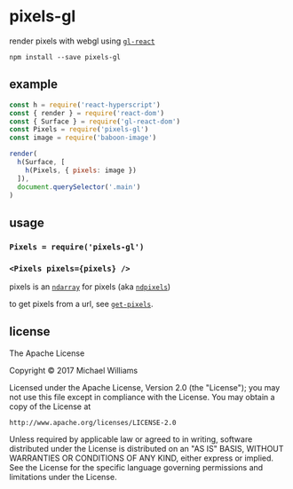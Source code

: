 # pixels-gl

render pixels with webgl using [`gl-react`](https://github.com/gre/gl-react)

```shell
npm install --save pixels-gl
```

## example

```js
const h = require('react-hyperscript')
const { render } = require('react-dom')
const { Surface } = require('gl-react-dom')
const Pixels = require('pixels-gl')
const image = require('baboon-image')

render(
  h(Surface, [
    h(Pixels, { pixels: image })
  ]),
  document.querySelector('.main')
)
```

## usage

### `Pixels = require('pixels-gl')`

### `<Pixels pixels={pixels} />`

pixels is an [`ndarray`](https://github.com/scijs/ndarray) for pixels (aka [`ndpixels`](https://github.com/livejs/ndpixels))

to get pixels from a url, see [`get-pixels`](https://github.com/scijs/get-pixels).

## license

The Apache License

Copyright &copy; 2017 Michael Williams

Licensed under the Apache License, Version 2.0 (the "License");
you may not use this file except in compliance with the License.
You may obtain a copy of the License at

    http://www.apache.org/licenses/LICENSE-2.0

Unless required by applicable law or agreed to in writing, software
distributed under the License is distributed on an "AS IS" BASIS,
WITHOUT WARRANTIES OR CONDITIONS OF ANY KIND, either express or implied.
See the License for the specific language governing permissions and
limitations under the License.
